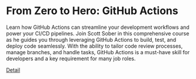 # From Zero to Hero: GitHub Actions

Learn how GitHub Actions can streamline your development workflows and power your CI/CD pipelines. Join Scott Sober in this comprehensive course as he guides you through leveraging GitHub Actions to build, test, and deploy code seamlessly. With the ability to tailor code review processes, manage branches, and handle tasks, GitHub Actions is a must-have skill for developers and a key requirement for many job roles. 

[Detail](https://eduitfree.com/courses/from-zero-to-hero-github-actions)